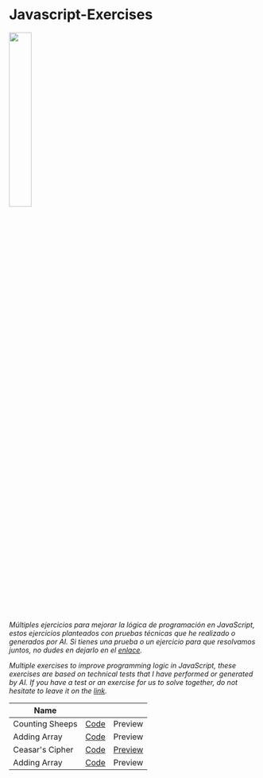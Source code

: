 # Javascript-Exercises
<img src="https://upload.wikimedia.org/wikipedia/commons/6/6a/JavaScript-logo.png" width="30%">

_Múltiples ejercicios para mejorar la lógica de programación en JavaScript, estos ejercicios planteados con pruebas técnicas que he realizado o generados por AI. Si tienes una prueba o un ejercicio para que resolvamos juntos, no dudes en dejarlo en el [enlace](https://github.com/borgesmj/Javascript-Exercises/issues)._


_Multiple exercises to improve programming logic in JavaScript, these exercises are based on technical tests that I have performed or generated by AI. If you have a test or an exercise for us to solve together, do not hesitate to leave it on the [link](https://github.com/borgesmj/Javascript-Exercises/issues)._

| Name      |       |   |
| ------------- |:-------------:| -----:|
| Counting Sheeps     | [Code](https://github.com/borgesmj/Javascript-Exercises/tree/main/Counting-sheeps) | Preview |
| Adding Array      | [Code](https://github.com/borgesmj/Javascript-Exercises/tree/main/Adding-Array)      |   Preview |
| Ceasar's Cipher     | [Code](https://github.com/borgesmj/Javascript-Exercises/tree/main/Ceasars-cipher)      |   [Preview](https://codepen.io/borgesmj19/full/GRXLwzd) |
| Adding Array      | [Code](https://github.com/borgesmj/Javascript-Exercises/tree/main/Palindrome-Checker)    |   Preview |




